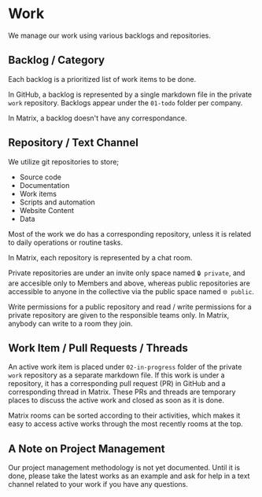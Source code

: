 # Work

We manage our work using various backlogs and repositories.

## Backlog / Category

Each backlog is a prioritized list of work items to be done.

In GitHub, a backlog is represented by a single markdown file in the private
`work` repository. Backlogs appear under the `01-todo` folder per company.

In Matrix, a backlog doesn't have any correspondance.

## Repository / Text Channel

We utilize git repositories to store;

- Source code
- Documentation
- Work items
- Scripts and automation
- Website Content
- Data

Most of the work we do has a corresponding repository, unless it is related to
daily operations or routine tasks.

In Matrix, each repository is represented by a chat room.

Private repositories are under an invite only space named `🔒 private`, and are
accesible only to Members and above, whereas public repositories are accessible
to anyone in the collective via the public space named `🌐 public`.

Write permissions for a public repository and read / write permissions for a
private repository are given to the responsible teams only. In Matrix, anybody
can write to a room they join.

## Work Item / Pull Requests / Threads

An active work item is placed under `02-in-progress` folder of the private
`work` repository as a separate markdown file. If this work is under a
repository, it has a corresponding pull request (PR) in GitHub and a
corresponding thread in Matrix. These PRs and threads are temporary places to
discuss the active work and closed as soon as it is done.

Matrix rooms can be sorted according to their activities, which makes it easy to
access active works through the most recently rooms at the top.

## A Note on Project Management

Our project management methodology is not yet documented. Until it is done,
please take the latest works as an example and ask for help in a text channel
related to your work if you have any questions.
